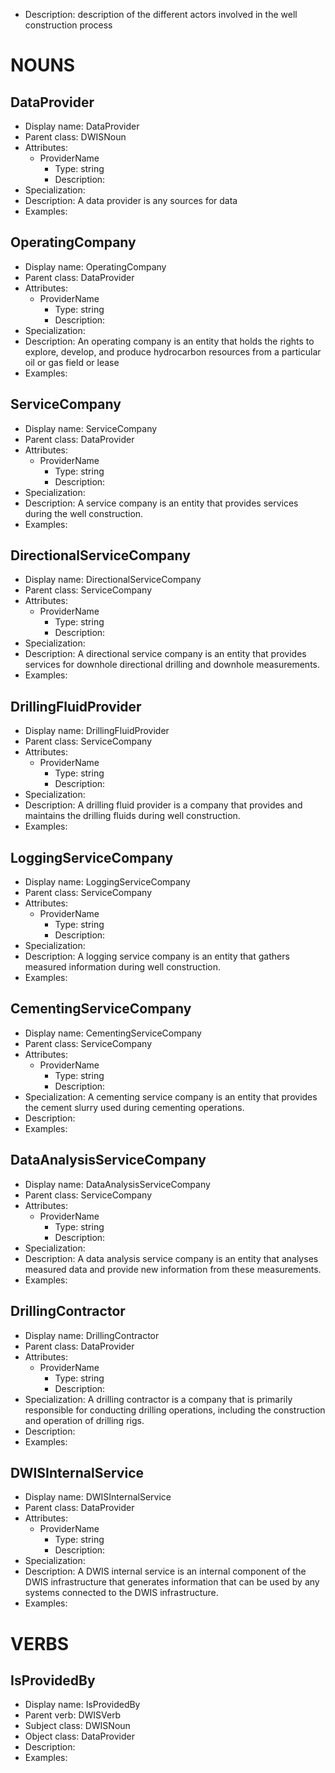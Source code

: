 - Description: description of the different actors involved in the well construction process

# NOUNS

## DataProvider <!-- NOUN -->
- Display name: DataProvider
- Parent class: DWISNoun
- Attributes:
  - ProviderName
    - Type: string
    - Description: 
- Specialization:
- Description: A data provider is any sources for data
- Examples:
## OperatingCompany <!-- NOUN -->
- Display name: OperatingCompany
- Parent class: DataProvider
- Attributes:
  - ProviderName
    - Type: string
    - Description: 
- Specialization:
- Description: An operating company is an entity that holds the rights to explore, develop, and produce hydrocarbon resources from a particular oil or gas field or lease
- Examples:
## ServiceCompany <!-- NOUN -->
- Display name: ServiceCompany
- Parent class: DataProvider
- Attributes:
  - ProviderName
    - Type: string
    - Description: 
- Specialization:
- Description: A service company is an entity that provides services during the well construction.
- Examples:
## DirectionalServiceCompany <!-- NOUN -->
- Display name: DirectionalServiceCompany
- Parent class: ServiceCompany
- Attributes:
  - ProviderName
    - Type: string
    - Description: 
- Specialization:
- Description: A directional service company is an entity that provides services for downhole directional drilling and downhole measurements.
- Examples:
## DrillingFluidProvider <!-- NOUN -->
- Display name: DrillingFluidProvider
- Parent class: ServiceCompany
- Attributes:
  - ProviderName
    - Type: string
    - Description: 
- Specialization:
- Description: A drilling fluid provider is a company that provides and maintains the drilling fluids during well construction.
- Examples:
## LoggingServiceCompany <!-- NOUN -->
- Display name: LoggingServiceCompany
- Parent class: ServiceCompany
- Attributes:
  - ProviderName
    - Type: string
    - Description: 
- Specialization:
- Description: A logging service company is an entity that gathers measured information during well construction.
- Examples:
## CementingServiceCompany <!-- NOUN -->
- Display name: CementingServiceCompany
- Parent class: ServiceCompany
- Attributes:
  - ProviderName
    - Type: string
    - Description: 
- Specialization: A cementing service company is an entity that provides the cement slurry used during cementing operations.
- Description: 
- Examples:
## DataAnalysisServiceCompany <!-- NOUN -->
- Display name: DataAnalysisServiceCompany
- Parent class: ServiceCompany
- Attributes:
  - ProviderName
    - Type: string
    - Description: 
- Specialization:
- Description: A data analysis service company is an entity that analyses measured data and provide new information from these measurements.
- Examples:
## DrillingContractor <!-- NOUN -->
- Display name: DrillingContractor
- Parent class: DataProvider
- Attributes:
  - ProviderName
    - Type: string
    - Description: 
- Specialization: A drilling contractor is a company that is primarily responsible for conducting drilling operations, including the construction and operation of drilling rigs.
- Description: 
- Examples:
## DWISInternalService <!-- NOUN -->
- Display name: DWISInternalService
- Parent class: DataProvider
- Attributes:
  - ProviderName
    - Type: string
    - Description: 
- Specialization:
- Description: A DWIS internal service is an internal component of the DWIS infrastructure that generates information that can be used by any systems connected to the DWIS infrastructure.
- Examples:

# VERBS

## IsProvidedBy <!-- VERB -->
- Display name: IsProvidedBy
- Parent verb: DWISVerb
- Subject class: DWISNoun
- Object class: DataProvider
- Description: 
- Examples: 
